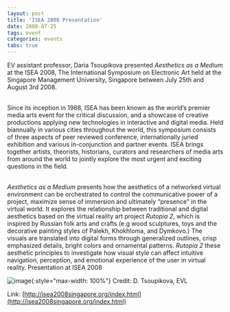 ```yaml
---
layout: post
title: 'ISEA 2008 Presentation'
date: 2008-07-25
tags: event
categories: events
tabs: true
---
```


EV assistant professor, Daria Tsoupikova presented <em>Aesthetics as a Medium</em> at the ISEA 2008, The International Symposium on Electronic Art held at the Singapore Management University, Singapore between July 25th and August 3rd 2008.<br><br>

Since its inception in 1988, ISEA has been known as the world&rsquo;s premier media arts event for the critical discussion, and a showcase of creative productions applying new technologies in interactive and digital media. Held biannually in various cities throughout the world, this symposium consists of three aspects of peer reviewed conference, internationally juried exhibition and various in-conjunction and partner events. ISEA brings together artists, theorists, historians, curators and researchers of media arts from around the world to jointly explore the most urgent and exciting questions in the field.<br><br>

<em>Aesthetics as a Medium</em> presents how the aesthetics of a networked virtual environment can be orchestrated to control the communicative power of a project, maximize sense of immersion and ultimately &ldquo;presence&rdquo; in the virtual world. It explores the relationship between traditional and digital aesthetics based on the virtual reality art project <em>Rutopia 2</em>, which is inspired by Russian folk arts and crafts (e.g wood sculptures, toys and the decorative painting styles of Palekh, Khokhloma, and Dymkovo.)  The visuals are translated into digital forms through generalized outlines, crisp emphasized details, bright colors and ornamental patterns. <em>Rutopia 2</em> these aesthetic principles to investigate how visual style can affect intuitive navigation, perception, and emotional experience of the user in virtual reality.
Presentation at ISEA 2008

![image](https://www.evl.uic.edu/output/originals/isea08.png-srcw.jpg){:style="max-width: 100%"}
Credit: D. Tsoupikova, EVL


Link: [http://isea2008singapore.org/index.html](http://isea2008singapore.org/index.html)
